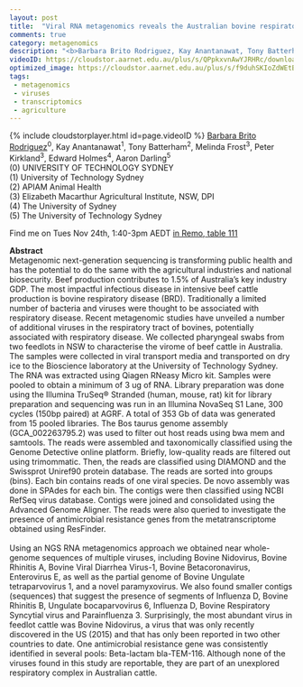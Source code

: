 ```yaml
---
layout: post
title:  "Viral RNA metagenomics reveals the Australian bovine respiratory virome"
comments: true
category: metagenomics
description: "<b>Barbara Brito Rodriguez, Kay Anantanawat, Tony Batterham, Melinda Frost, Peter Kirkland, Edward Holmes, Aaron Darling</b><br/>Metagenomic next-generation sequencing is transfor..."
videoID: https://cloudstor.aarnet.edu.au/plus/s/QPpkxvnAwYJRHRc/download
optimized_image: https://cloudstor.aarnet.edu.au/plus/s/f9duhSKIoZdWEtB/download
tags:
 - metagenomics
 - viruses
 - transcriptomics
 - agriculture
---
```

{% include cloudstorplayer.html id=page.videoID %}
<u>Barbara Brito Rodriguez</u><sup>0</sup>, Kay Anantanawat<sup>1</sup>, Tony Batterham<sup>2</sup>, Melinda Frost<sup>3</sup>, Peter Kirkland<sup>3</sup>, Edward Holmes<sup>4</sup>, Aaron Darling<sup>5</sup><br/>
\(0\) UNIVERSITY OF TECHNOLOGY SYDNEY<br/>
\(1\) University of Technology Sydney<br/>
\(2\) APIAM Animal Health<br/>
\(3\) Elizabeth Macarthur Agricultural Institute, NSW, DPI<br/>
\(4\) The University of Sydney<br/>
\(5\) The University of Technology Sydney

Find me on Tues Nov 24th, 1:40-3pm AEDT [in Remo, table 111](https://live.remo.co/e/abacbs2020-day-1/register)

<b>Abstract</b><br/>
Metagenomic next-generation sequencing is transforming public health and has the potential to do the same with the agricultural industries and national biosecurity. Beef production contributes to 1.5% of Australia’s key industry GDP. The most impactful infectious disease in intensive beef cattle production is bovine respiratory disease \(BRD\). Traditionally a limited number of bacteria and viruses were thought to be associated with respiratory disease. Recent metagenomic studies have unveiled a number of additional viruses in the respiratory tract of bovines, potentially associated with respiratory disease. We collected pharyngeal swabs from two feedlots in NSW to characterise the virome of beef cattle in Australia. The samples were collected in viral transport media and transported on dry ice to the Bioscience laboratory at the University of Technology Sydney. The RNA was extracted using Qiagen RNeasy Micro kit. Samples were pooled to obtain a minimum of 3 ug of RNA. Library preparation was done using the Illumina TruSeq® Stranded  \(human, mouse, rat\) kit for library preparation and sequencing was run in an Illumina NovaSeq S1 Lane, 300 cycles \(150bp paired\) at AGRF. A total of 353 Gb of data was generated from 15 pooled libraries. The Bos taurus genome assembly \(GCA\_002263795.2\) was used to filter out host reads using bwa mem and samtools. The reads were assembled and taxonomically classified using the Genome Detective online platform. Briefly, low-quality reads are filtered out using trimommatic. Then, the reads are classified using DIAMOND and the Swissprot Uniref90 protein database. The reads are sorted into groups \(bins\). Each bin contains reads of one viral species. De novo assembly was done in SPAdes for each bin. The contigs were then classified using NCBI RefSeq virus database. Contigs were joined and consolidated using the Advanced Genome Aligner.  The reads were also queried to investigate the presence of antimicrobial resistance genes from the metatranscriptome obtained using ResFinder. <br/><br/>Using an NGS RNA metagenomics approach we obtained near whole-genome sequences of multiple viruses, including Bovine Nidovirus, Bovine Rhinitis A, Bovine Viral Diarrhea Virus-1, Bovine Betacoronavirus, Enterovirus E, as well as the partial genome of Bovine Ungulate tetraparvovirus 1, and a novel paramyxovirus. We also found smaller contigs \(sequences\) that suggest the presence of segments of Influenza D, Bovine Rhinitis B, Ungulate bocaparvovirus 6, Influenza D, Bovine Respiratory Syncytial virus and Parainfluenza 3. Surprisingly, the most abundant virus in feedlot cattle was Bovine Nidovirus, a virus that was only recently discovered in the US \(2015\) and that has only been reported in two other countries to date. One antimicrobial resistance gene was consistently identified in several pools: Beta-lactam bla-TEM-116. Although none of the viruses found in this study are reportable, they are part of an unexplored respiratory complex in Australian cattle. <br/>
